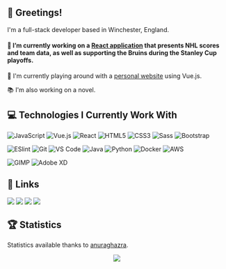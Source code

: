 ## 🦑 Greetings!

I'm a full-stack developer based in Winchester, England.

#### 🏒 I’m currently working on a [React application](https://github.com/Squiddymabob/nhl-app) that presents NHL scores and team data, as well as supporting the Bruins during the Stanley Cup playoffs.

🦑  I'm currently playing around with a [personal website](https://github.com/Squiddymabob/personal-website) using Vue.js.

📚 I'm also working on a novel.

## 💻 Technologies I Currently Work With

![JavaScript](https://img.shields.io/badge/-JavaScript-2e3440?style=flat-square&logo=javascript)
![Vue.js](https://img.shields.io/badge/-Vue.js-2e3440?style=flat-square&logo=Vue.js)
![React](https://img.shields.io/badge/-React-2e3440?style=flat-square&logo=react)
![HTML5](https://img.shields.io/badge/-HTML5-2e3440?style=flat-square&logo=html5)
![CSS3](https://img.shields.io/badge/-CSS3-2e3440?style=flat-square&logo=css3&logoColor=264de4)
![Sass](https://img.shields.io/badge/-Sass-2e3440?style=flat-square&logo=sass&logoColor=%23CC6699)
![Bootstrap](https://img.shields.io/badge/-Bootstrap-2e3440?style=flat-square&logo=bootstrap&logoColor=872ec7)

![ESlint](https://img.shields.io/badge/-ESLint-2e3440?style=flat-square&logo=eslint&logoColor=6315eb)
![Git](https://img.shields.io/badge/-Git-2e3440?style=flat-square&logo=git)
![VS Code](https://img.shields.io/badge/-VSCode-2e3440?style=flat-square&logo=visual-studio-code&logoColor=%231572B6)
![Java](https://img.shields.io/badge/-Java-2e3440?style=flat-square&logo=java&logoColor=e8300c)
![Python](https://img.shields.io/badge/-Python-2e3440?style=flat-square&logo=python)
![Docker](https://img.shields.io/badge/-Docker-2e3440?style=flat-square&logo=docker)
![AWS](https://img.shields.io/badge/-AWS-2e3440?style=flat-square&logo=amazon)

![GIMP](https://img.shields.io/badge/-GIMP-2e3440?style=flat-square&logo=gimp&logoColor=4d4b43)
![Adobe XD](https://img.shields.io/badge/-AdobeXD-2e3440?style=flat-square&logo=adobe&logoColor=bf479b)

## :link: Links

[![](https://img.shields.io/badge/-EmilyWhite-%23282C34?style=flat-square&logo=linkedin&logoColor=2180cf)](https://www.linkedin.com/in/emilydwhite/)
[![](https://img.shields.io/badge/-@Squiddymabob-%23282C34?style=flat-square&logo=twitter)](https://twitter.com/Squiddymabob)
[![](https://img.shields.io/badge/-@squiddymabob-%23282C34?style=flat-square&logo=instagram)](https://instagram.com/squiddymabob)
[![](https://img.shields.io/badge/-squiddymabob-%23282C34?style=flat-square&logo=goodreads&logoColor=e8e3ba)](https://goodreads.com/squiddymabob)

## :trophy: Statistics

Statistics available thanks to [anuraghazra](https://github.com/anuraghazra/github-readme-stats).

<p align="center">
  <a href="https://github.com/anuraghazra/github-readme-stats">
    <img src="https://readme-stats-cfgj2cxdy.vercel.app/api/top-langs/?username=Squiddymabob&theme=nord&layout=compact" />
  </a>
</p>
